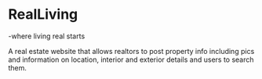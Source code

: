 # RealLiving 
-where living real starts

A real estate website that allows realtors to post property info including pics and information on location, interior and exterior details and users to search them.

